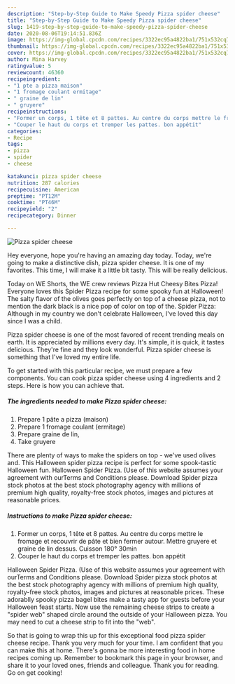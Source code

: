 ```yaml
---
description: "Step-by-Step Guide to Make Speedy Pizza spider cheese"
title: "Step-by-Step Guide to Make Speedy Pizza spider cheese"
slug: 1419-step-by-step-guide-to-make-speedy-pizza-spider-cheese
date: 2020-08-06T19:14:51.836Z
image: https://img-global.cpcdn.com/recipes/3322ec95a4822ba1/751x532cq70/pizza-spider-cheese-photo-principale-de-la-recette.jpg
thumbnail: https://img-global.cpcdn.com/recipes/3322ec95a4822ba1/751x532cq70/pizza-spider-cheese-photo-principale-de-la-recette.jpg
cover: https://img-global.cpcdn.com/recipes/3322ec95a4822ba1/751x532cq70/pizza-spider-cheese-photo-principale-de-la-recette.jpg
author: Mina Harvey
ratingvalue: 5
reviewcount: 46360
recipeingredient:
- "1 pte a pizza maison"
- "1 fromage coulant ermitage"
- " graine de lin"
- " gruyere"
recipeinstructions:
- "Former un corps, 1 tête et 8 pattes. Au centre du corps mettre le fromage et recouvrir de pâte et bien fermer autour. Mettre gruyere et graine de lin dessus. Cuisson 180° 30min"
- "Couper le haut du corps et tremper les pattes. bon appétit"
categories:
- Recipe
tags:
- pizza
- spider
- cheese

katakunci: pizza spider cheese 
nutrition: 287 calories
recipecuisine: American
preptime: "PT12M"
cooktime: "PT46M"
recipeyield: "2"
recipecategory: Dinner

---
```



![Pizza spider cheese](https://img-global.cpcdn.com/recipes/3322ec95a4822ba1/751x532cq70/pizza-spider-cheese-photo-principale-de-la-recette.jpg)

Hey everyone, hope you're having an amazing day today. Today, we're going to make a distinctive dish, pizza spider cheese. It is one of my favorites. This time, I will make it a little bit tasty. This will be really delicious.

Today on WE Shorts, the WE crew reviews Pizza Hut Cheesy Bites Pizza! Everyone loves this Spider Pizza recipe for some spooky fun at Halloween! The salty flavor of the olives goes perfectly on top of a cheese pizza, not to mention the dark black is a nice pop of color on top of the. Spider Pizza: Although in my country we don&#39;t celebrate Halloween, I&#39;ve loved this day since I was a child.

Pizza spider cheese is one of the most favored of recent trending meals on earth. It is appreciated by millions every day. It's simple, it is quick, it tastes delicious. They're fine and they look wonderful. Pizza spider cheese is something that I've loved my entire life.


To get started with this particular recipe, we must prepare a few components. You can cook pizza spider cheese using 4 ingredients and 2 steps. Here is how you can achieve that.

<!--inarticleads1-->

##### The ingredients needed to make Pizza spider cheese:

1. Prepare 1 pâte a pizza (maison)
1. Prepare 1 fromage coulant (ermitage)
1. Prepare  graine de lin,
1. Take  gruyere


There are plenty of ways to make the spiders on top - we&#39;ve used olives and. This Halloween spider pizza recipe is perfect for some spook-tastic Halloween fun. Halloween Spider Pizza. (Use of this website assumes your agreement with ourTerms and Conditions please. Download Spider pizza stock photos at the best stock photography agency with millions of premium high quality, royalty-free stock photos, images and pictures at reasonable prices. 

<!--inarticleads2-->

##### Instructions to make Pizza spider cheese:

1. Former un corps, 1 tête et 8 pattes. Au centre du corps mettre le fromage et recouvrir de pâte et bien fermer autour. Mettre gruyere et graine de lin dessus. Cuisson 180° 30min
1. Couper le haut du corps et tremper les pattes. bon appétit


Halloween Spider Pizza. (Use of this website assumes your agreement with ourTerms and Conditions please. Download Spider pizza stock photos at the best stock photography agency with millions of premium high quality, royalty-free stock photos, images and pictures at reasonable prices. These adorablly spooky pizza bagel bites make a tasty app for guests before your Halloween feast starts. Now use the remaining cheese strips to create a &#34;spider web&#34; shaped circle around the outside of your Halloween pizza. You may need to cut a cheese strip to fit into the &#34;web&#34;. 

So that is going to wrap this up for this exceptional food pizza spider cheese recipe. Thank you very much for your time. I am confident that you can make this at home. There's gonna be more interesting food in home recipes coming up. Remember to bookmark this page in your browser, and share it to your loved ones, friends and colleague. Thank you for reading. Go on get cooking!
